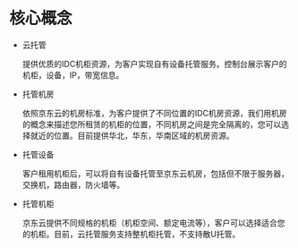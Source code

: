 # 核心概念

- 云托管

  提供优质的IDC机柜资源，为客户实现自有设备托管服务。控制台展示客户的机柜，设备，IP，带宽信息。
  
- 托管机房

  依照京东云的机房标准，为客户提供了不同位置的IDC机房资源，我们用机房的概念来描述您所租赁的机柜的位置，不同机房之间是完全隔离的，您可以选择就近的位置。目前提供华北，华东，华南区域的机房资源。

- 托管设备

  客户租用机柜后，可以将自有设备托管至京东云机房，包括但不限于服务器，交换机，路由器，防火墙等。
  
- 托管机柜
 
    京东云提供不同规格的机柜（机柜空间、额定电流等），客户可以选择适合您的机柜。目前，云托管服务支持整机柜托管，不支持散U托管。  
  

